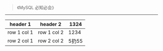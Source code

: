 > 《MySQL 必知必会》
---

header 1 | header 2 | 1324
---|---|---
row 1 col 1 | row 1 col 2| 1234
row 2 col 1 | row 2 col 2|5扔55






